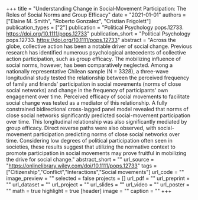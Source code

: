 +++
title = "Understanding Change in Social‐Movement Participation: The Roles of Social Norms and Group Efficacy"
date = "2021-01-01"
authors = ["Elaine M. Smith", "Roberto Gonzalez", "Cristian Frigolett"]
publication_types = ["2"]
publication = "Political Psychology pops.12733. https://doi.org/10.1111/pops.12733"
publication_short = "Political Psychology pops.12733. https://doi.org/10.1111/pops.12733"
abstract = "Across the globe, collective action has been a notable driver of social change. Previous research has identified numerous psychological antecedents of collective action participation, such as group efficacy. The mobilizing influence of social norms, however, has been comparatively neglected. Among a nationally representative Chilean sample (N = 3328), a three-wave longitudinal study tested the relationship between the perceived frequency of family and friends' participation in social movements (norms of close social networks) and change in the frequency of participants' own engagement over time. Perceived efficacy of social movements to facilitate social change was tested as a mediator of this relationship. A fully constrained bidirectional cross-lagged panel model revealed that norms of close social networks significantly predicted social-movement participation over time. This longitudinal relationship was also significantly mediated by group efficacy. Direct reverse paths were also observed, with social-movement participation predicting norms of close social networks over time. Considering low degrees of political participation often seen in societies, these results suggest that utilizing the normative context to promote participation in social movements may prove fruitful in mobilizing the drive for social change."
abstract_short = ""
url_source = "https://onlinelibrary.wiley.com/doi/10.1111/pops.12733"
tags = ["Citizenship","Conflict","Interactions","Social movements"]
url_code = ""
image_preview = ""
selected = false
projects = []
url_pdf = ""
url_preprint = ""
url_dataset = ""
url_project = ""
url_slides = ""
url_video = ""
url_poster = ""
math = true
highlight = true
[header]
image = ""
caption = ""
+++
